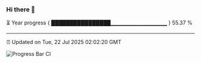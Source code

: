 ### Hi there 👋

⏳ Year progress { ████████████████▁▁▁▁▁▁▁▁▁▁▁▁▁▁ } 55.37 %

---

⏰ Updated on Tue, 22 Jul 2025 02:02:20 GMT

![Progress Bar CI](https://github.com/liununu/liununu/workflows/Progress%20Bar%20CI/badge.svg)
